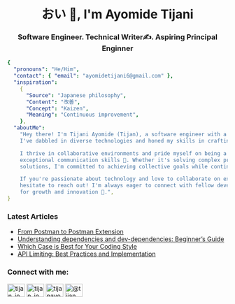 <h1 align="center">おい 👋, I'm Ayomide Tijani</h1>
<h3 align="center">Software Engineer. Technical Writer✍️. Aspiring Principal Enginner</h3>

```yaml
{
  "pronouns": "He/Him",
  "contact": { "email": "ayomidetijani6@gmail.com" },
  "inspiration":
    {
      "Source": "Japanese philosophy",
      "Content": "改善",
      "Concept": "Kaizen",
      "Meaning": "Continuous improvement",
    },
  "aboutMe":
    "Hey there! I'm Tijani Ayomide (Tijan), a software engineer with a knack for crafting reliable and user-friendly systems.
    I've dabbled in diverse technologies and honed my skills in crafting clean and efficient code.

    I thrive in collaborative environments and pride myself on being a dedicated team player with
    exceptional communication skills 💬. Whether it's solving complex problems or brainstorming innovative
    solutions, I'm committed to achieving collective goals while continuously pushing the boundaries of what's possible 🚀.

    If you're passionate about technology and love to collaborate on exciting projects, don't
    hesitate to reach out! I'm always eager to connect with fellow developers and explore new opportunities
    for growth and innovation 🌱.",
}
```

### Latest Articles

<!-- BLOG-POST-LIST:START -->
- [From Postman to Postman Extension](https://dev.to/tijan_io/from-postman-to-postman-extension-2964)
- [Understanding dependencies and dev-dependencies: Beginner’s Guide](https://dev.to/tijan_io/understanding-dependencies-and-dev-dependencies-beginners-guide-248h)
- [Which Case is Best for Your Coding Style](https://dev.to/tijan_io/which-case-is-best-for-your-coding-style-135o)
- [API Limiting: Best Practices and Implementation](https://dev.to/tijan_io/api-limiting-best-practices-and-implementation-49c8)
<!-- BLOG-POST-LIST:END -->

<h3 align="left">Connect with me:</h3>
<p align="left">
<a href="https://dev.to/tijan_io" target="blank"><img align="center" src="https://raw.githubusercontent.com/rahuldkjain/github-profile-readme-generator/master/src/images/icons/Social/devto.svg" alt="tijan_io" height="30" width="40" /></a>
<a href="https://twitter.com/tijan_io" target="blank"><img align="center" src="https://raw.githubusercontent.com/rahuldkjain/github-profile-readme-generator/master/src/images/icons/Social/twitter.svg" alt="tijan_io" height="30" width="40" /></a>
<a href="https://linkedin.com/in/tijanayo" target="blank"><img align="center" src="https://raw.githubusercontent.com/rahuldkjain/github-profile-readme-generator/master/src/images/icons/Social/linked-in-alt.svg" alt="tijanayo" height="30" width="40" /></a>
<a href="https://hashnode.com/@tijan" target="blank"><img align="center" src="https://raw.githubusercontent.com/rahuldkjain/github-profile-readme-generator/master/src/images/icons/Social/hashnode.svg" alt="@tijan" height="30" width="40" /></a>
</p>
